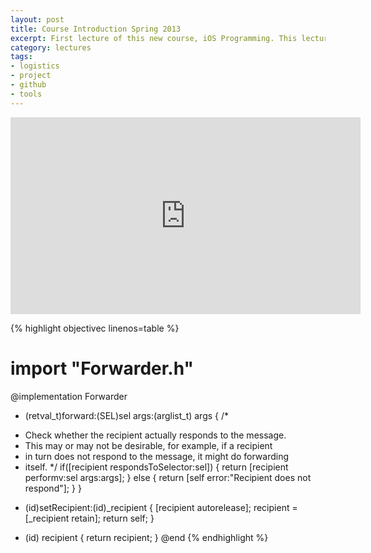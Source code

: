 ```yaml
---
layout: post
title: Course Introduction Spring 2013
excerpt: First lecture of this new course, iOS Programming. This lecture will cover course logistics, determine the level of the students, and explain the course emphasis project as well as how we will utilize github for programming assignments.
category: lectures
tags:
- logistics
- project
- github
- tools
---
```


<iframe width="560" height="315" src="http://www.youtube.com/embed/G0k3kHtyoqc" frameborder="0" allowfullscreen></iframe>

{% highlight objectivec linenos=table %}
# import "Forwarder.h"
 
@implementation Forwarder
 
- (retval_t)forward:(SEL)sel args:(arglist_t) args {
 /*
 * Check whether the recipient actually responds to the message.
 * This may or may not be desirable, for example, if a recipient
 * in turn does not respond to the message, it might do forwarding
 * itself.
 */
 if([recipient respondsToSelector:sel]) {
 return [recipient performv:sel args:args];
 } else {
 return [self error:"Recipient does not respond"];
 }
}
 
- (id)setRecipient:(id)_recipient {
 [recipient autorelease];
 recipient = [_recipient retain];
 return self;
}
 
- (id) recipient {
 return recipient;
}
@end
{% endhighlight %}

